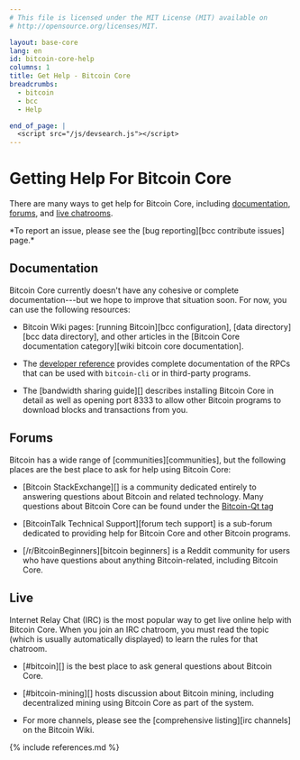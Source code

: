 ```yaml
---
# This file is licensed under the MIT License (MIT) available on
# http://opensource.org/licenses/MIT.

layout: base-core
lang: en
id: bitcoin-core-help
columns: 1
title: Get Help - Bitcoin Core
breadcrumbs:
  - bitcoin
  - bcc
  - Help

end_of_page: |
  <script src="/js/devsearch.js"></script>
---
```


<div class="hero">
<div class="container hero-container" markdown="block">

# Getting Help For Bitcoin Core
</div>
</div>

<div class="bitcore-content">
<div class="container" markdown="block">

There are many ways to get help for Bitcoin Core, including
[documentation](#documentation), [forums](#forums), and [live chatrooms](#live).


<div class="warning" markdown="block">
*To report an issue, please see the [bug reporting][bcc contribute issues] page.*
</div>

## Documentation

Bitcoin Core currently doesn't have any cohesive or complete
documentation---but we hope to improve that situation soon. For now, you
can use the following resources:

- Bitcoin Wiki pages: [running Bitcoin][bcc configuration], [data
  directory][bcc data directory], and other articles in the [Bitcoin
  Core documentation category][wiki bitcoin core documentation].

- The [developer reference](https://developer.bitcoin.org/reference/rpc/) provides complete documentation of the
  RPCs that can be used with `bitcoin-cli` or in third-party programs.

- The [bandwidth sharing guide][] describes installing Bitcoin Core in
  detail as well as opening port 8333 to allow other Bitcoin programs to
  download blocks and transactions from you.

## Forums

Bitcoin has a wide range of [communities][communities], but the following places
are the best place to ask for help using Bitcoin Core:

- [Bitcoin StackExchange][] is a community dedicated entirely to
  answering questions about Bitcoin and related technology.  Many
  questions about Bitcoin Core can be found under the [Bitcoin-Qt
  tag](http://bitcoin.stackexchange.com/questions/tagged/bitcoin-qt)

- [BitcoinTalk Technical Support][forum tech support] is a
  sub-forum dedicated to providing help for Bitcoin Core and other
  Bitcoin programs.

- [/r/BitcoinBeginners][bitcoin beginners] is a Reddit community for
  users who have questions about anything Bitcoin-related, including
  Bitcoin Core.

## Live

Internet Relay Chat (IRC) is the most popular way to get live online
help with Bitcoin Core. When you join an IRC chatroom, you must read
the topic (which is usually automatically displayed) to learn the rules
for that chatroom.

- [#bitcoin][] is the best place to ask general questions about
  Bitcoin Core.

- [#bitcoin-mining][] hosts discussion about Bitcoin mining, including
  decentralized mining using Bitcoin Core as part of the system.

- For more channels, please see the [comprehensive listing][irc channels]
  on the Bitcoin Wiki.

{% include references.md %}

</div>
</div>
